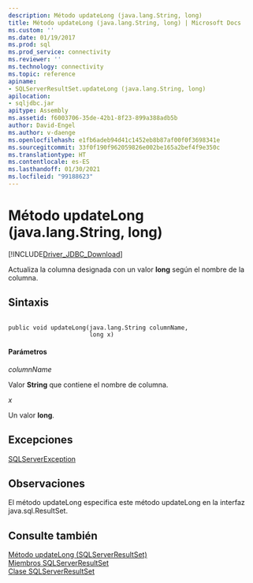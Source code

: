 ```yaml
---
description: Método updateLong (java.lang.String, long)
title: Método updateLong (java.lang.String, long) | Microsoft Docs
ms.custom: ''
ms.date: 01/19/2017
ms.prod: sql
ms.prod_service: connectivity
ms.reviewer: ''
ms.technology: connectivity
ms.topic: reference
apiname:
- SQLServerResultSet.updateLong (java.lang.String, long)
apilocation:
- sqljdbc.jar
apitype: Assembly
ms.assetid: f6003706-35de-42b1-8f23-899a388adb5b
author: David-Engel
ms.author: v-daenge
ms.openlocfilehash: e1fb6adeb94d41c1452eb8b87af00f0f3698341e
ms.sourcegitcommit: 33f0f190f962059826e002be165a2bef4f9e350c
ms.translationtype: HT
ms.contentlocale: es-ES
ms.lasthandoff: 01/30/2021
ms.locfileid: "99188623"
---
```

# <a name="updatelong-method-javalangstring-long"></a>Método updateLong (java.lang.String, long)
[!INCLUDE[Driver_JDBC_Download](../../../includes/driver_jdbc_download.md)]

  Actualiza la columna designada con un valor **long** según el nombre de la columna.  
  
## <a name="syntax"></a>Sintaxis  
  
```  
  
public void updateLong(java.lang.String columnName,  
                       long x)  
```  
  
#### <a name="parameters"></a>Parámetros  
 *columnName*  
  
 Valor **String** que contiene el nombre de columna.  
  
 *x*  
  
 Un valor **long**.  
  
## <a name="exceptions"></a>Excepciones  
 [SQLServerException](../../../connect/jdbc/reference/sqlserverexception-class.md)  
  
## <a name="remarks"></a>Observaciones  
 El método updateLong especifica este método updateLong en la interfaz java.sql.ResultSet.  
  
## <a name="see-also"></a>Consulte también  
 [Método updateLong &#40;SQLServerResultSet&#41;](../../../connect/jdbc/reference/updatelong-method-sqlserverresultset.md)   
 [Miembros SQLServerResultSet](../../../connect/jdbc/reference/sqlserverresultset-members.md)   
 [Clase SQLServerResultSet](../../../connect/jdbc/reference/sqlserverresultset-class.md)  
  
  
